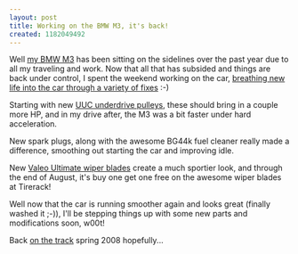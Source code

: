 ```yaml
--- 
layout: post
title: Working on the BMW M3, it's back!
created: 1182049492
---
```

Well <a href="/m3">my BMW M3</a> has been sitting on the sidelines over the past year due to all my traveling and work. Now that all that has subsided and things are back under control, I spent the weekend working on the car, <a href="http://tedserbinski.com/m3/log">breathing new life into the car through a variety of fixes</a> :-)

Starting with new <a href="http://www.uucmotorwerks.com/udp/">UUC underdrive pulleys</a>, these should bring in a couple more HP, and in my drive after, the M3 was a bit faster under hard acceleration.

New spark plugs, along with the awesome BG44k fuel cleaner really made a difference, smoothing out starting the car and improving idle. 

New <a href="http://www.tirerack.com/accessories/valeo/ultimate.jsp">Valeo Ultimate wiper blades</a> create a much sportier look, and through the end of August, it's buy one get one free on the awesome wiper blades at Tirerack!

Well now that the car is running smoother again and looks great (finally washed it ;-)), I'll be stepping things up with some new parts and modifications soon, w00t!

Back <a href="http://www.flickr.com/photos/tedserbinski/183083861/">on the track</a> spring 2008 hopefully...
